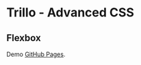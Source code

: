 # Trillo - Advanced CSS
## Flexbox

Demo [GitHub Pages](https://huongnguyen1709.github.io/Trillo-Flexbox/).
 